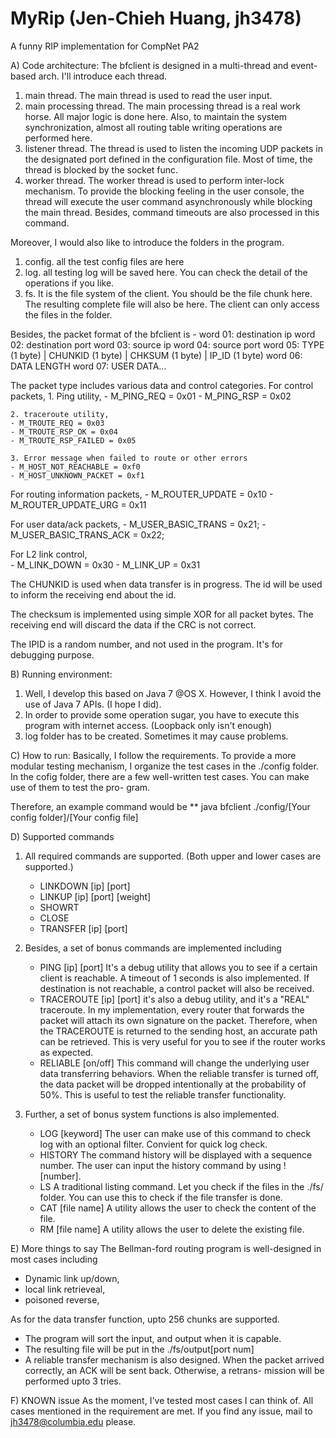 MyRip (Jen-Chieh Huang, jh3478)
=====
A funny RIP implementation for CompNet PA2

A) Code architecture:
The bfclient is designed in a multi-thread and event-based arch.
I'll introduce each thread.
1. main thread. The main thread is used to read the user input. 
2. main processing thread. The main processing thread is a real
   work horse. All major logic is done here. Also, to maintain 
   the system synchronization, almost all routing table writing
   operations are performed here. 
3. listener thread. The thread is used to listen the incoming 
   UDP packets in the designated port defined in the configuration
   file. Most of time, the thread is blocked by the socket func.
4. worker thread. The worker thread is used to perform inter-lock
   mechanism. To provide the blocking feeling in the user console,
   the thread will execute the user command asynchronously while
   blocking the main thread. Besides, command timeouts are also
   processed in this command.

Moreover, I would also like to introduce the folders in the program.
1. config. all the test config files are here
2. log. all testing log will be saved here. You can check the detail
   of the operations if you like.
3. fs. It is the file system of the client. You should be the file
   chunk here. The resulting complete file will also be here. The
   client can only access the files in the folder.

Besides, the packet format of the bfclient is -
word 01: destination ip
word 02: destination port
word 03: source ip
word 04: source port
word 05: TYPE (1 byte)   | CHUNKID (1 byte) | 
         CHKSUM (1 byte) | IP_ID (1 byte)
word 06: DATA LENGTH
word 07: USER DATA...

The packet type includes various data and control categories.
For control packets,
    1. Ping utility,
    - M_PING_REQ = 0x01
    - M_PING_RSP = 0x02

    2. traceroute utility,
    - M_TROUTE_REQ = 0x03
    - M_TROUTE_RSP_OK = 0x04
    - M_TROUTE_RSP_FAILED = 0x05   
    
    3. Error message when failed to route or other errors
    - M_HOST_NOT_REACHABLE = 0xf0
    - M_HOST_UNKNOWN_PACKET = 0xf1
                        
For routing information packets,
    - M_ROUTER_UPDATE = 0x10
    - M_ROUTER_UPDATE_URG = 0x11
                                        
For user data/ack packets,
    - M_USER_BASIC_TRANS = 0x21;
    - M_USER_BASIC_TRANS_ACK = 0x22;
                                                            
For L2 link control,                                            
    - M_LINK_DOWN = 0x30
    - M_LINK_UP = 0x31
                                                                            
The CHUNKID is used when data transfer is in progress. The id will be
used to inform the receiving end about the id.

The checksum is implemented using simple XOR for all packet bytes.
The receiving end will discard the data if the CRC is not correct.

The IPID is a random number, and not used in the program. It's for
debugging purpose.

B) Running environment:
1. Well, I develop this based on Java 7 @OS X. However, I think 
   I avoid the use of Java 7 APIs. (I hope I did).
2. In order to provide some operation sugar, you have to execute
   this program with internet access. (Loopback only isn't enough)
3. log folder has to be created. Sometimes it may cause problems.

C) How to run:
Basically, I follow the requirements. 
To provide a more modular testing mechanism, I organize the test 
cases in the ./config folder. In the cofig folder, there are a few
well-written test cases. You can make use of them to test the pro-
gram. 

Therefore, an example command would be
** java bfclient ./config/[Your config folder]/[Your config file]
    
D)  Supported commands
1. All required commands are supported. (Both upper and lower cases
   are supported.)
   - LINKDOWN [ip] [port]
   - LINKUP [ip] [port] [weight]
   - SHOWRT 
   - CLOSE
   - TRANSFER [ip] [port]

2. Besides, a set of bonus commands are implemented including
   - PING [ip] [port] 
     It's a debug utility that allows you to see if a certain client
     is reachable. A timeout of 1 seconds is also implemented. If 
     destination is not reachable, a control packet will also be 
     received.
   - TRACEROUTE [ip] [port]
     it's also a debug utility, and it's a "REAL" traceroute. In my
     implementation, every router that forwards the packet will 
     attach its own signature on the packet. Therefore, when the
     TRACEROUTE is returned to the sending host, an accurate path
     can be retrieved. This is very useful for you to see if the
     router works as expected.
   - RELIABLE [on/off] 
     This command will change the underlying user data transferring
     behaviors. When the reliable transfer is turned off, the data
     packet will be dropped intentionally at the probability of 50%.
     This is useful to test the reliable transfer functionality.

3. Further, a set of bonus system functions is also implemented.
   - LOG [keyword]
     The user can make use of this command to check log with an optional
     filter. Convient for quick log check.
   - HISTORY
     The command history will be displayed with a sequence number.
     The user can input the history command by using ![number].
   - LS
     A traditional listing command. Let you check if the files in the
     ./fs/ folder. You can use this to check if the file transfer 
     is done.
   - CAT [file name]
     A utility allows the user to check the content of the file.
   - RM [file name]
     A utility allows the user to delete the existing file.

E) More things to say
The Bellman-ford routing program is well-designed in most cases including
   - Dynamic link up/down, 
   - local link retrieveal, 
   - poisoned reverse, 

As for the data transfer function, upto 256 chunks are supported.
   - The program will sort the input, and output when it is capable.
   - The resulting file will be put in the ./fs/output[port num]
   - A reliable transfer mechanism is also designed. When the packet
     arrived correctly, an ACK will be sent back. Otherwise, a retrans-
     mission will be performed upto 3 tries.

F) KNOWN issue
As the moment, I've tested most cases I can think of.
All cases mentioned in the requirement are met.
If you find any issue, mail to jh3478@columbia.edu please. 






